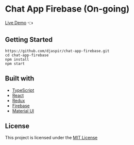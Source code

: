 # Chat App Firebase (On-going)

[Live Demo](https://djaspir.github.io/chat-app/) :point_left:

## Getting Started

```
https://github.com/djaspir/chat-app-firebase.git
cd chat-app-firebase
npm install
npm start
```

## Built with

- [TypeScript](https://www.typescriptlang.org/)
- [React](https://reactjs.org/)
- [Redux](https://redux.js.org/)
- [Firebase](https://firebase.google.com/)
- [Material UI](https://material-ui.com/)

## License

This project is licensed under the [MIT License](https://github.com/djaspir/chat-app-firebase/blob/main/LICENSE)
